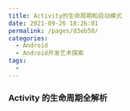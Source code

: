 ```yaml
---
title: Activity的生命周期和启动模式
date: 2021-09-26 18:26:01
permalink: /pages/d3eb58/
categories:
  - Android
  - Android开发艺术探索
tags:
  - 
---
```

### Activity 的生命周期全解析